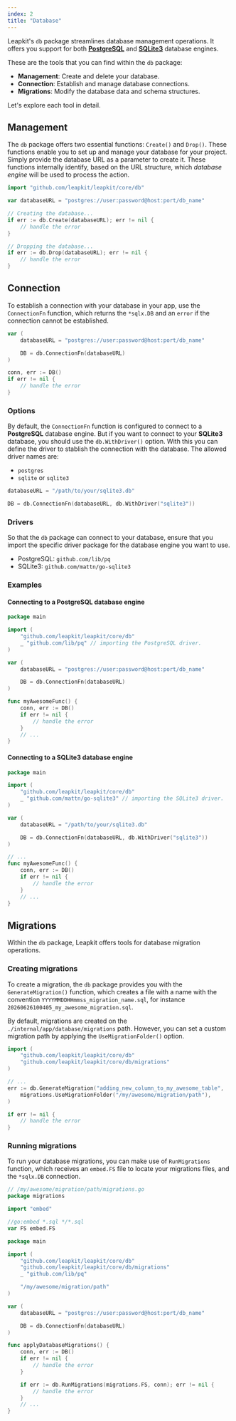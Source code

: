 ```yaml
---
index: 2
title: "Database"
---
```


Leapkit's `db` package streamlines database management operations. It offers you support for both [**PostgreSQL**](https://www.postgresql.org/) and [**SQLite3**](https://www.sqlite.org/) database engines.

These are the tools that you can find within the `db` package:

- **Management**: Create and delete your database.
- **Connection**: Establish and manage database connections.
- **Migrations**: Modify the database data and schema structures.

Let's explore each tool in detail.

## Management

The `db` package offers two essential functions: `Create()` and `Drop()`. These functions enable you to set up and manage your database for your project. Simply provide the database URL as a parameter to create it. These functions internally identify, based on the URL structure, which *database engine* will be used to process the action.

```go
import "github.com/leapkit/leapkit/core/db"

var databaseURL = "postgres://user:password@host:port/db_name"

// Creating the database...
if err := db.Create(databaseURL); err != nil {
    // handle the error
}

// Dropping the database...
if err := db.Drop(databaseURL); err != nil {
    // handle the error
}
```

## Connection

To establish a connection with your database in your app, use the `ConnectionFn` function, which returns the `*sqlx.DB` and an `error` if the connection cannot be established.

```go
var (
    databaseURL = "postgres://user:password@host:port/db_name"

    DB = db.ConnectionFn(databaseURL)
)

conn, err := DB()
if err != nil {
    // handle the error
}
```

### Options

By default, the `ConnectionFn` function is configured to connect to a **PostgreSQL** database engine. But if you want to connect to your **SQLite3** database, you should use the `db.WithDriver()` option. With this you can define the driver to stablish the connection with the database. The allowed driver names are:

- `postgres`
- `sqlite` or `sqlite3`

```go
databaseURL = "/path/to/your/sqlite3.db"

DB = db.ConnectionFn(databaseURL, db.WithDriver("sqlite3"))
```

### Drivers

So that the `db` package can connect to your database, ensure that you import the specific driver package for the database engine you want to use.

- PostgreSQL: `github.com/lib/pq`
- SQLite3: `github.com/mattn/go-sqlite3`

### Examples

#### Connecting to a PostgreSQL database engine

```go
package main

import (
    "github.com/leapkit/leapkit/core/db"
    _ "github.com/lib/pq" // importing the PostgreSQL driver.
)

var (
    databaseURL = "postgres://user:password@host:port/db_name"

    DB = db.ConnectionFn(databaseURL)
)

func myAwesomeFunc() {
    conn, err := DB()
    if err != nil {
        // handle the error
    }
    // ...
}
```

#### Connecting to a SQLite3 database engine

```go
package main

import (
    "github.com/leapkit/leapkit/core/db"
    _ "github.com/mattn/go-sqlite3" // importing the SQLite3 driver.
)

var (
    databaseURL = "/path/to/your/sqlite3.db"

    DB = db.ConnectionFn(databaseURL, db.WithDriver("sqlite3"))
)

// ...
func myAwesomeFunc() {
    conn, err := DB()
    if err != nil {
        // handle the error
    }
    // ...
}
```
## Migrations

Within the `db` package, Leapkit offers tools for database migration operations.

### Creating migrations

To create a migration, the `db` package provides you with the `GenerateMigration()` function, which creates a file with a name with the convention `YYYYMMDDHHmmss_migration_name.sql`, for instance `20260626100405_my_awesome_migration.sql`.

By default, migrations are created on the `./internal/app/database/migrations` path. However, you can set a custom migration path by applying the `UseMigrationFolder()` option.

```go
import (
    "github.com/leapkit/leapkit/core/db"
	"github.com/leapkit/leapkit/core/db/migrations"
)

// ...
err := db.GenerateMigration("adding_new_column_to_my_awesome_table",
    migrations.UseMigrationFolder("/my/awesome/migration/path"),
)

if err != nil {
    // handle the error
}
```

### Running migrations

To run your database migrations, you can make use of `RunMigrations` function, which receives an `embed.FS` file to locate your migrations files, and the `*sqlx.DB` connection.

```go
// /my/awesome/migration/path/migrations.go
package migrations

import "embed"

//go:embed *.sql */*.sql
var FS embed.FS
```


```go
package main

import (
    "github.com/leapkit/leapkit/core/db"
    "github.com/leapkit/leapkit/core/db/migrations"
    _ "github.com/lib/pq"

    "/my/awesome/migration/path"
)

var (
    databaseURL = "postgres://user:password@host:port/db_name"

    DB = db.ConnectionFn(databaseURL)
)

func applyDatabaseMigrations() {
    conn, err := DB()
    if err != nil {
        // handle the error
    }

    if err := db.RunMigrations(migrations.FS, conn); err != nil {
        // handle the error
    }
    // ...
}
```
